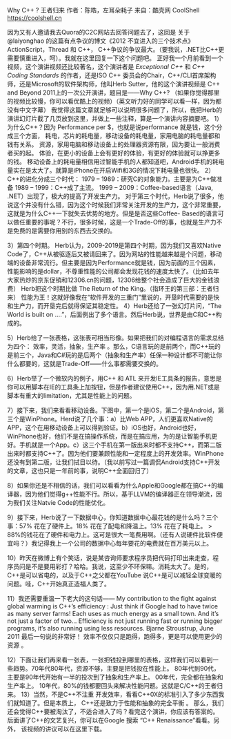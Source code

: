 Why C++ ? 王者归来
作者：陈皓，左耳朵耗子
来自：酷壳网 CoolShell https://coolshell.cn

因为又有人邀请我去Quora的C2C网站去回答问题去了，这回是 关于 @laiyonghao 的这篇有点争议的博文《2012 不宜进入的三个技术点》ActionScript，Thread 和 C++， C++争议的争议最大。（要我说，.NET比C++更需要慎重进入，呵）。我就在这里回复一下这个问题吧。
正好我一个月前看到一个视频，这个演讲视频还比较著名，这个演讲者是 _Exceptional C++_ 和 _C++ Coding Standards_ 的作者，还是ISO C++ 委员会的Chair，C++/CLI首席架构师，还是Microsoft的软件架构师，他叫Herb Sutter，他的这个演讲视频是 C++ and Beyond 2011上的一次公开演讲，题目是——Why C++? （如果你觉得那里的视频比较慢，你可以看优酷上的视频）（英文听力好的同学可以看一样，因为都没有中文字幕）
我觉得这篇文章就足够可以说明很多问题了，所以，我把Herb的演讲幻灯片截了几页放到这里，并做上一些注释，算是一个演讲内容摘要吧。
1） 为什么C++？因为 Performance per $，也就是说performance 就是钱，这个分成三个方面，
耗电，芯片的耗电量，移动设备的耗电量，家用电脑的耗电量都和钱有关系。 资源，家用电脑和移动设备上的处理器资源有限，因为要让一般消费者买的起。 体验，在更小的设备上会有更好的体验，有更好的体验就可以挣更多的钱。
移动设备上的耗电量相信用过智能手机的人都知道吧，Android手机的耗电量实在是太大了。就算是iPhone在开启Wifi和3G的情况下耗电量也很快。
2）C++的进化分成三个时代：
1979 – 1989：研究C的对象能力。主要是为C++做准备 1989 – 1999：C++成了主流。 1999 – 2009：Coffee-based语言（Java, .NET）出现了，极大的提高了开发生产力。
对于第三个时代，Herb说了很多，他说这个并没有什么错，因为这个时候我们非常关注开发的生产力，这个非常重要，这就是为什么C++一下就失去优势的地方。但是是否这些Coffee- Based的语言可以做任重要的事呢？不行，很多时候，这是一个Trade-Off的事，也就是生产力不是免费的是需要你用别的东西去交换的。

3）第四个时期。
Herb认为，2009-2019是第四个时期，因为我们又喜欢Native Code了，C++从被驱逐后又被请回来了。因为网站的性能越来越是个问题，移动端的设备非常流行。但主要是因为Performance就是钱，因为前面的三个因素，性能影响的是dollar，不尊重性能的公司都会发现花钱的速度太快了。（比如去年大家热炒的京东促销和12306.cn的问题，12306给整个社会造成了巨大的金钱浪费）
Herb把这个时期比做 The Return of the King。（指环王的第三部：王者归来） 性能为王！这就好像我在“软件开发的三重门”里说的，开垦时代需要的是快和生产力，而开垦完后就得保证其稳定性。
4）Herb还给了一张幻灯片问，“The World is built on ….”，后面例出了多个语言。然后Herb说，世界是由C和C++构成的。

5）Herb给了一张表格，这张表可相当形像。如果把我们的对编程语言的需求总结为四个： 效率，灵活，抽象，生产率 。那么，C语言玩的是前两个，而C++玩的是前三个，Java和C#玩的是后两个（抽象和生产率）任保一种设计都不可能让你什么都要的，这就是Trade-Off——什么事都需要交换的。


6）Herb举了一个微软内的例子，用C++ 和 ATL 来开发IE工具条的报告，意思是你可以用脚本在IE的工具条上加按钮，但是作者建议使用C++，因为用.NET或是脚本有重大的limitation，尤其是性能上的问题。

7）接下来，我们来看看移动设备。下图中，第一个是iOS，第二个是Android，第三个是WinPhone。Herd说了几个事：a）比Web APP，人们更喜欢Native的APP，这个在用移动设备上可以得到验证。b）iOS也好，Android也好，WinPhone也好，他们不是在搞操作系统，而是在搞应用，为的是让智能手机更好。手机就是一个App。c）这三个手机在第一版出来时都不支持C++，而第二版出来时都支持C++了。因为他们要兼顾性能和一定程度上的开发效率。WinPhone还没有到第二版，让我们拭目以待。（我以前写过一篇调侃Android支持C++开发的文章，这也只是一年前的事，说明C++全面回归了）

8）如果你还是不相信的话，我们可以看看为什么Apple和Google都在搞C++的编译器，因为他们觉得g++性能不行。所以，基于LLVM的编译器正在领导潮流，因为我们关注Natvie Code的性能优化。

9）接下来，Herb说了一下数据中心，你知道数据中心最花钱的是什么吗？三个事：57% 花在了硬件上。18% 花在了配电和降温上。13% 花在了耗电上。 >
88%的钱花在了硬件和电力上。这可是很大一笔费用啊。（还有人说硬件比软件便宜吗？）我记得我上一个公司的数据中心每年要花的电费就在百万美元以上。

10）昨天在微博上有个笑话，说是某咨询师要求程序员把代码打印出来走查，程序员问是不是要用彩打？哈哈。我说，这至少不环保嘛。消耗太大了。是的，C++是可以省电的，以及于C++之父都在YouTube 说C++是可以减轻全球变暖的问题。哇，C++开始真正造福人类了。

11）我还需要重温一下老大的这句话—— My contribution to the fight against global warming is C++’s efficiency : Just think if Google had to have twice as many server farms! Each uses as much energy as a small town. And it’s not just a factor of two… Efficiency is not just running fast or running bigger programs, it’s also running using less resources. Bjarne Stroustrup, June 2011
最后一句说的非常好！ 效率不仅仅只是跑得，跑得多，更是可以使用更少的资源 。

12）下面让我们再来看一张表，一张把钱投到哪里的表格，这样我们可以看到一些趋势。70年代80年代，资源不够，主要是把钱投在性能上。 80年代到90代，主要是90年代开始有一半的投次到了抽象和生产率上。 00年代，完全都在抽象和生产率上。 10年代，80%的钱都要回头来解决性能问题。这就是C/C++的王者归来。
13）当然，不是C++不注重 开发效率，看看C++0X的标准引入了多少东西我们就知道了。但是本质上， C++还是致力于性能和抽象的完全平衡 。
那么，我们还会觉得C++要被淘汰了，不适合进入了吗？看完这个演讲，你应该有答案的。后面讲了C++的文艺复兴，你可以在Google 搜索 “C++ Renaissance”看看。另外， 该视频的讲议可以在这里下载。